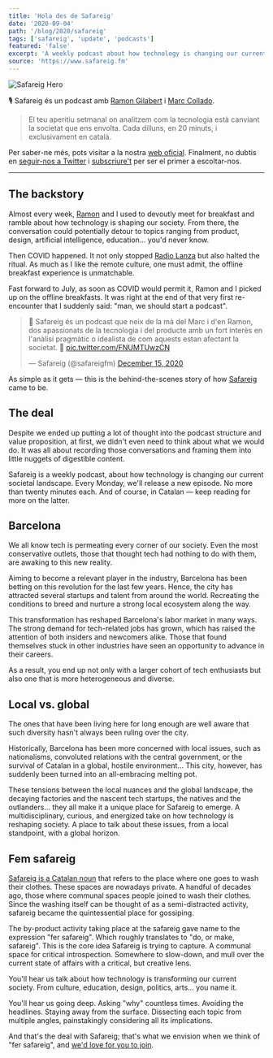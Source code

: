 ```yaml
---
title: 'Hola des de Safareig'
date: '2020-09-04'
path: '/blog/2020/safareig'
tags: ['safareig', 'update', 'podcasts']
featured: 'false'
excerpt: 'A weekly podcast about how technology is changing our current societal landscape. A multidisciplinary, controversial, and energized take on all these topics, from a local standpoint, with a global horizon.'
source: 'https://www.safareig.fm'
---
```


![Safareig Hero](../../../img/safareig-hero.jpg 'safareig hero')

🎙 Safareig és un podcast amb [Ramon Gilabert](https://twitter.com/RamonGilabert) i [Marc Collado](https://www.linkedin.com/in/marccollado/).

> El teu aperitiu setmanal on analitzem com la tecnologia està canviant la societat que ens envolta. Cada dilluns, en 20 minuts, i exclusivament en català.

Per saber-ne més, pots visitar a la nostra [web oficial](https://www.safareig.fm). Finalment, no dubtis en [seguir-nos a Twitter](https://twitter.com/safareigfm) i [subscriure't](https://podcasts.apple.com/es/podcast/safareig/id1539383682) per ser el primer a escoltar-nos.

---

## The backstory

Almost every week, [Ramon](https://twitter.com/RamonGilabert) and I used to devoutly meet for breakfast and ramble about how technology is shaping our society. From there, the conversation could potentially detour to topics ranging from product, design, artificial intelligence, education... you'd never know.

Then COVID happened. It not only stopped [Radio Lanza](/blog/2019/radio-lanza) but also halted the ritual. As much as I like the remote culture, one must admit, the offline breakfast experience is unmatchable.

Fast forward to July, as soon as COVID would permit it, Ramon and I picked up on the offline breakfasts. It was right at the end of that very first re-encounter that I suddenly said: "man, we should start a podcast".

<blockquote class="twitter-tweet"><p lang="ca" dir="ltr">🐣 Safareig és un podcast que neix de la mà del Marc i d&#39;en Ramon, dos apassionats de la tecnologia i del producte amb un fort interès en l&#39;anàlisi pragmàtic o idealista de com aquests estan afectant la societat. 🧶 <a href="https://t.co/FNUMTUwzCN">pic.twitter.com/FNUMTUwzCN</a></p>&mdash; Safareig (@safareigfm) <a href="https://twitter.com/safareigfm/status/1338754285169938432?ref_src=twsrc%5Etfw">December 15, 2020</a></blockquote>

As simple as it gets — this is the behind-the-scenes story of how [Safareig](https://www.safareig.fm) came to be.

## The deal

Despite we ended up putting a lot of thought into the podcast structure and value proposition, at first, we didn't even need to think about what we would do. It was all about recording those conversations and framing them into little nuggets of digestible content.

Safareig is a weekly podcast, about how technology is changing our current societal landscape. Every Monday, we'll release a new episode. No more than twenty minutes each. And of course, in Catalan — keep reading for more on the latter.

## Barcelona

We all know tech is permeating every corner of our society. Even the most conservative outlets, those that thought tech had nothing to do with them, are awaking to this new reality.

Aiming to become a relevant player in the industry, Barcelona has been betting on this revolution for the last few years. Hence, the city has attracted several startups and talent from around the world. Recreating the conditions to breed and nurture a strong local ecosystem along the way.

This transformation has reshaped Barcelona's labor market in many ways. The strong demand for tech-related jobs has grown, which has raised the attention of both insiders and newcomers alike. Those that found themselves stuck in other industries have seen an opportunity to advance in their careers.

As a result, you end up not only with a larger cohort of tech enthusiasts but also one that is more heterogeneous and diverse.

## Local vs. global

The ones that have been living here for long enough are well aware that such diversity hasn't always been ruling over the city.

Historically, Barcelona has been more concerned with local issues, such as nationalisms, convoluted relations with the central government, or the survival of Catalan in a global, hostile environment... This city, however, has suddenly been turned into an all-embracing melting pot.

These tensions between the local nuances and the global landscape, the decaying factories and the nascent tech startups, the natives and the outlanders... they all make it a unique place for Safareig to emerge. A multidisciplinary, curious, and energized take on how technology is reshaping society. A place to talk about these issues, from a local standpoint, with a global horizon.

## Fem safareig

[Safareig is a Catalan noun](<https://ca.wikipedia.org/wiki/Safareig_(llavador)>) that refers to the place where one goes to wash their clothes. These spaces are nowadays private. A handful of decades ago, those where communal spaces people joined to wash their clothes. Since the washing itself can be thought of as a semi-distracted activity, safareig became the quintessential place for gossiping.

The by-product activity taking place at the safareig gave name to the expression "fer safareig". Which roughly translates to "do, or make, safareig". This is the core idea Safareig is trying to capture. A communal space for critical introspection. Somewhere to slow-down, and mull over the current state of affairs with a critical, but creative lens.

You'll hear us talk about how technology is transforming our current society. From culture, education, design, politics, arts... you name it.

You'll hear us going deep. Asking "why" countless times. Avoiding the headlines. Staying away from the surface. Dissecting each topic from multiple angles, painstakingly considering all its implications.

And that's the deal with Safareig; that's what we envision when we think of "fer safareig", and [we'd love for you to join](https://podcasts.apple.com/es/podcast/safareig/id1539383682).
